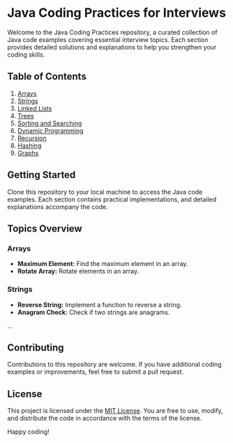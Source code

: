 # Java Coding Practices for Interviews

Welcome to the Java Coding Practices repository, a curated collection of Java code examples covering essential interview topics. Each section provides detailed solutions and explanations to help you strengthen your coding skills.

## Table of Contents

1. [Arrays](#arrays)
2. [Strings](#strings)
3. [Linked Lists](#linked-lists)
4. [Trees](#trees)
5. [Sorting and Searching](#sorting-and-searching)
6. [Dynamic Programming](#dynamic-programming)
7. [Recursion](#recursion)
8. [Hashing](#hashing)
9. [Graphs](#graphs)

## Getting Started

Clone this repository to your local machine to access the Java code examples. Each section contains practical implementations, and detailed explanations accompany the code.

## Topics Overview

### Arrays

- **Maximum Element:** Find the maximum element in an array.
- **Rotate Array:** Rotate elements in an array.

### Strings

- **Reverse String:** Implement a function to reverse a string.
- **Anagram Check:** Check if two strings are anagrams.

...

## Contributing

Contributions to this repository are welcome. If you have additional coding examples or improvements, feel free to submit a pull request.

## License

This project is licensed under the [MIT License](LICENSE). You are free to use, modify, and distribute the code in accordance with the terms of the license.

Happy coding!
